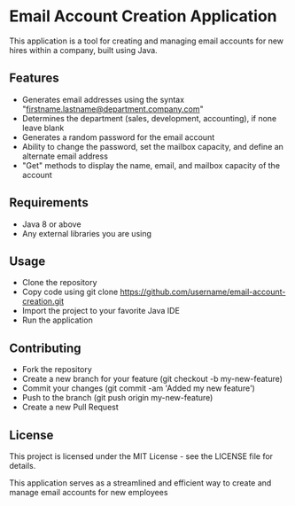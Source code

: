 # Email Account Creation Application

This application is a tool for creating and managing email accounts for new hires within a company, built using Java.

## Features
- Generates email addresses using the syntax "firstname.lastname@department.company.com"
- Determines the department (sales, development, accounting), if none leave blank
- Generates a random password for the email account
- Ability to change the password, set the mailbox capacity, and define an alternate email address
- "Get" methods to display the name, email, and mailbox capacity of the account

## Requirements
- Java 8 or above
- Any external libraries you are using

## Usage
- Clone the repository
- Copy code using git clone https://github.com/username/email-account-creation.git
- Import the project to your favorite Java IDE
- Run the application

## Contributing
- Fork the repository
- Create a new branch for your feature (git checkout -b my-new-feature)
- Commit your changes (git commit -am 'Added my new feature')
- Push to the branch (git push origin my-new-feature)
- Create a new Pull Request

## License
This project is licensed under the MIT License - see the LICENSE file for details.

This application serves as a streamlined and efficient way to create and manage email accounts for new employees




